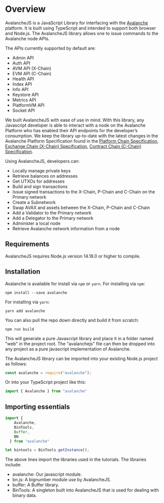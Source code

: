 # Overview

AvalancheJS is a JavaScript Library for interfacing with the [Avalanche](../../../#avalanche) platform. It is built using TypeScript and intended to support both browser and Node.js. The AvalancheJS library allows one to issue commands to the Avalanche node APIs.

The APIs currently supported by default are:

* Admin API
* Auth API
* AVM API (X-Chain)
* EVM API (C-Chain)
* Health API
* Index API
* Info API
* Keystore API
* Metrics API
* PlatformVM API
* Socket API

We built AvalancheJS with ease of use in mind. With this library, any Javascript developer is able to interact with a node on the Avalanche Platform who has enabled their API endpoints for the developer’s consumption. We keep the library up-to-date with the latest changes in the Avalanche Platform Specification found in the [Platform Chain Specification](../../../build/avalanchego-apis/p-chain), [Exchange Chain (X-Chain) Specification](../../../build/avalanchego-apis/x-chain), [Contract Chain (C-Chain) Specification](../../../build/avalanchego-apis/c-chain).

Using AvalancheJS, developers can:

* Locally manage private keys
* Retrieve balances on addresses
* Get UTXOs for addresses
* Build and sign transactions
* Issue signed transactions to the X-Chain, P-Chain and C-Chain on the Primary network
* Create a Subnetwork
* Swap AVAX and assets between the X-Chain, P-Chain and C-Chain
* Add a Validator to the Primary network
* Add a Delegator to the Primary network
* Administer a local node
* Retrieve Avalanche network information from a node

## Requirements

AvalancheJS requires Node.js version 14.18.0 or higher to compile.

## Installation

Avalanche is available for install via `npm` or `yarn`. For installing via `npm`:

`npm install --save avalanche`

For installing via `yarn`:

`yarn add avalanche`

You can also pull the repo down directly and build it from scratch:

`npm run build`

This will generate a pure Javascript library and place it in a folder named "web" in the project root. The "avalanchejs" file can then be dropped into any project as a pure javascript implementation of Avalanche.

The AvalancheJS library can be imported into your existing Node.js project as follows:

```ts
const avalanche = require("avalanche");
```

Or into your TypeScript project like this:

```ts
import { Avalanche } from "avalanche"
```

## Importing essentials

```ts
import {
    Avalanche,
    BinTools,
    Buffer,
    BN
  } from "avalanche"

let bintools = BinTools.getInstance();
```

The above lines import the libraries used in the tutorials. The libraries include:

* avalanche: Our javascript module.
* bn.js: A bignumber module use by AvalancheJS.
* buffer: A Buffer library.
* BinTools: A singleton built into AvalancheJS that is used for dealing with binary data.
